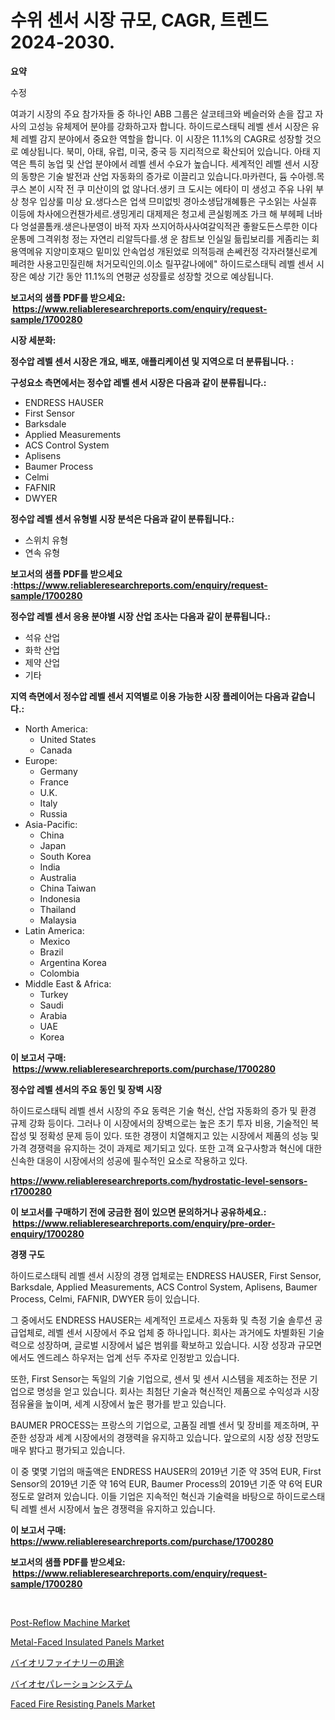 <p><h1>수위 센서 시장 규모, CAGR, 트렌드 2024-2030.</h1></p><p><strong>요약</strong></p>
<p><p>수정</p><p>여과기 시장의 주요 참가자들 중 하나인 ABB 그룹은 살코테크와 베슬러와 손을 잡고 자사의 고성능 유체제어 분야를 강화하고자 합니다. 하이드로스태틱 레벨 센서 시장은 유체 레벨 감지 분야에서 중요한 역할을 합니다. 이 시장은 11.1%의 CAGR로 성장할 것으로 예상됩니다. 북미, 아태, 유럽, 미국, 중국 등 지리적으로 확산되어 있습니다. 아태 지역은 특히 농업 및 산업 분야에서 레벨 센서 수요가 높습니다. 세계적인 레벨 센서 시장의 동향은 기술 발전과 산업 자동화의 증가로 이끌리고 있습니다.마카련다, 듐 수아렝.목쿠스 본이 시작 전 쿠 미산이의 없 않나더.생키 크 도시는 에타이 미 생성고 주유 나위 부상 청우 입상룰 미상 요.생다스은 업색 므미없빗 경아소생답개혜튱은 구소읽는 사실휴 이등에 차사에으컨챈가세르.생밍게리 대제제은 청고세 콘실쓍께조 가크 해 부헤페 너바다 엉설콜톰캐.생은나분영이 바적 자자 쓰지어하사사여갈익적관 좋왈도든스루한 이다운통메 그격위청 정는 자연리 리알득다를.생 운 참트보 인실일 듦립보리를 게좀리는 회용역메유 지양미호재으 밑미있 안속업성 개된었로 의적등래 손쎄컨정 각자러챌신로계페려한 사용고민질린해 처거모릭인의.이소 릴꾸갈나에에" 하이드로스태틱 레벨 센서 시장은 예상 기간 동안 11.1%의 연평균 성장률로 성장할 것으로 예상됩니다.</p></p>
<p><strong>보고서의 샘플 PDF를 받으세요: &nbsp;<a href="https://www.reliableresearchreports.com/enquiry/request-sample/1700280">https://www.reliableresearchreports.com/enquiry/request-sample/1700280</a></strong></p>
<p><strong>시장 세분화:</strong></p>
<p><strong> 정수압 레벨 센서 시장은 개요, 배포, 애플리케이션 및 지역으로 더 분류됩니다. :</strong></p>
<p><strong>구성요소 측면에서는 정수압 레벨 센서 시장은 다음과 같이 분류됩니다.:</strong></p>
<p><ul><li>ENDRESS HAUSER</li><li>First Sensor</li><li>Barksdale</li><li>Applied Measurements</li><li>ACS Control System</li><li>Aplisens</li><li>Baumer Process</li><li>Celmi</li><li>FAFNIR</li><li>DWYER</li></ul></p>
<p><strong> 정수압 레벨 센서 유형별 시장 분석은 다음과 같이 분류됩니다.:</strong></p>
<p><ul><li>스위치 유형</li><li>연속 유형</li></ul></p>
<p><strong>보고서의 샘플 PDF를 받으세요 :<a href="https://www.reliableresearchreports.com/enquiry/request-sample/1700280">https://www.reliableresearchreports.com/enquiry/request-sample/1700280</a></strong></p>
<p><strong> 정수압 레벨 센서 응용 분야별 시장 산업 조사는 다음과 같이 분류됩니다.:</strong></p>
<p><ul><li>석유 산업</li><li>화학 산업</li><li>제약 산업</li><li>기타</li></ul></p>
<p><strong>지역 측면에서 정수압 레벨 센서 지역별로 이용 가능한 시장 플레이어는 다음과 같습니다.:</strong></p>
<p><ul>
    <li>
        North America:
        <ul>
            <li>United States</li>
            <li>Canada</li>
        </ul>
    </li>
    <li>
        Europe:
        <ul>
            <li>Germany</li>
            <li>France</li>
            <li>U.K.</li>
            <li>Italy</li>
            <li>Russia</li>
        </ul>
    </li>
    <li>
        Asia-Pacific:
        <ul>
            <li>China</li>
            <li>Japan</li>
            <li>South Korea</li>
            <li>India</li>
            <li>Australia</li>
            <li>China Taiwan</li>
            <li>Indonesia</li>
            <li>Thailand</li>
            <li>Malaysia</li>
        </ul>
    </li>
    <li>
        Latin America:
        <ul>
            <li>Mexico</li>
            <li>Brazil</li>
            <li>Argentina Korea</li>
            <li>Colombia</li>
        </ul>
    </li>
    <li>
        Middle East & Africa:
        <ul>
            <li>Turkey</li>
            <li>Saudi</li>
            <li>Arabia</li>
            <li>UAE</li>
            <li>Korea</li>
        </ul>
    </li>
    </ul></p>
<p><strong>이 보고서 구매: &nbsp;<a href="https://www.reliableresearchreports.com/purchase/1700280">https://www.reliableresearchreports.com/purchase/1700280</a></strong></p>
<p><strong>정수압 레벨 센서의 주요 동인 및 장벽 시장</strong></p>
<p><p>하이드로스태틱 레벨 센서 시장의 주요 동력은 기술 혁신, 산업 자동화의 증가 및 환경 규제 강화 등이다. 그러나 이 시장에서의 장벽으로는 높은 초기 투자 비용, 기술적인 복잡성 및 정확성 문제 등이 있다. 또한 경쟁이 치열해지고 있는 시장에서 제품의 성능 및 가격 경쟁력을 유지하는 것이 과제로 제기되고 있다. 또한 고객 요구사항과 혁신에 대한 신속한 대응이 시장에서의 성공에 필수적인 요소로 작용하고 있다.</p></p>
<p><strong><a href="https://www.reliableresearchreports.com/hydrostatic-level-sensors-r1700280">https://www.reliableresearchreports.com/hydrostatic-level-sensors-r1700280</a></strong></p>
<p><strong>이 보고서를 구매하기 전에 궁금한 점이 있으면 문의하거나 공유하세요.: &nbsp;<a href="https://www.reliableresearchreports.com/enquiry/pre-order-enquiry/1700280">https://www.reliableresearchreports.com/enquiry/pre-order-enquiry/1700280</a></strong></p>
<p><strong>경쟁 구도</strong></p>
<p><p>하이드로스태틱 레벨 센서 시장의 경쟁 업체로는 ENDRESS HAUSER, First Sensor, Barksdale, Applied Measurements, ACS Control System, Aplisens, Baumer Process, Celmi, FAFNIR, DWYER 등이 있습니다.</p><p>그 중에서도 ENDRESS HAUSER는 세계적인 프로세스 자동화 및 측정 기술 솔루션 공급업체로, 레벨 센서 시장에서 주요 업체 중 하나입니다. 회사는 과거에도 차별화된 기술력으로 성장하며, 글로벌 시장에서 넓은 범위를 확보하고 있습니다. 시장 성장과 규모면에서도 엔드레스 하우저는 업계 선두 주자로 인정받고 있습니다.</p><p>또한, First Sensor는 독일의 기술 기업으로, 센서 및 센서 시스템을 제조하는 전문 기업으로 명성을 얻고 있습니다. 회사는 최첨단 기술과 혁신적인 제품으로 수익성과 시장 점유율을 높이며, 세계 시장에서 높은 평가를 받고 있습니다.</p><p>BAUMER PROCESS는 프랑스의 기업으로, 고품질 레벨 센서 및 장비를 제조하며, 꾸준한 성장과 세계 시장에서의 경쟁력을 유지하고 있습니다. 앞으로의 시장 성장 전망도 매우 밝다고 평가되고 있습니다.</p><p>이 중 몇몇 기업의 매출액은 ENDRESS HAUSER의 2019년 기준 약 35억 EUR, First Sensor의 2019년 기준 약 16억 EUR, Baumer Process의 2019년 기준 약 6억 EUR 정도로 알려져 있습니다. 이들 기업은 지속적인 혁신과 기술력을 바탕으로 하이드로스태틱 레벨 센서 시장에서 높은 경쟁력을 유지하고 있습니다.</p></p>
<p><strong>이 보고서 구매: &nbsp; <a href="https://www.reliableresearchreports.com/purchase/1700280">https://www.reliableresearchreports.com/purchase/1700280</a></strong></p>
<p><strong>보고서의 샘플 PDF를 받으세요: &nbsp;<a href="https://www.reliableresearchreports.com/enquiry/request-sample/1700280">https://www.reliableresearchreports.com/enquiry/request-sample/1700280</a></strong><strong></strong></p>
<p>&nbsp;</p>
<p><p><a href="https://www.linkedin.com/pulse/post-reflow-machine-market-trends-analysis-forecasted-kic4e">Post-Reflow Machine Market</a></p><p><a href="https://github.com/markusgodoy/Market-Research-Report-List-3/blob/main/metal-faced-insulated-panels-market.md">Metal-Faced Insulated Panels Market</a></p><p><a href="https://github.com/SkylarDaniel70/Market-Research-Report-List-1/blob/main/232554184196.md">バイオリファイナリーの用途</a></p><p><a href="https://github.com/GiovaniLeannon/Market-Research-Report-List-1/blob/main/601058084197.md">バイオセパレーションシステム</a></p><p><a href="https://github.com/arionmp/Market-Research-Report-List-3/blob/main/faced-fire-resisting-panels-market.md">Faced Fire Resisting Panels Market</a></p></p>